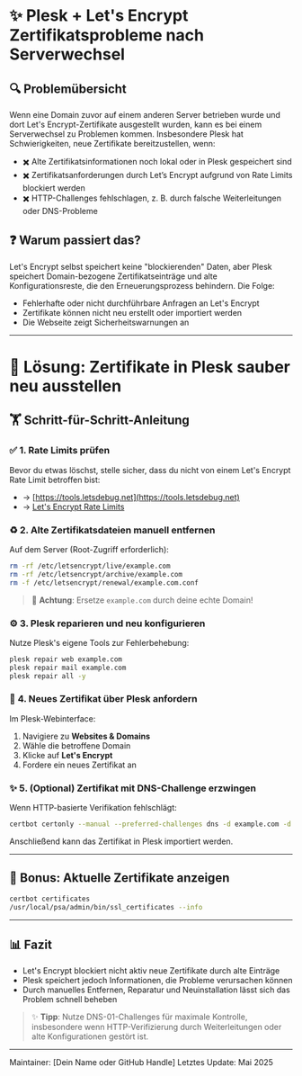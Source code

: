 # ✨ Plesk + Let's Encrypt Zertifikatsprobleme nach Serverwechsel

## 🔍 Problemübersicht

Wenn eine Domain zuvor auf einem anderen Server betrieben wurde und dort Let's Encrypt-Zertifikate ausgestellt wurden, kann es bei einem Serverwechsel zu Problemen kommen. Insbesondere Plesk hat Schwierigkeiten, neue Zertifikate bereitzustellen, wenn:

* ✖️ Alte Zertifikatsinformationen noch lokal oder in Plesk gespeichert sind
* ✖️ Zertifikatsanforderungen durch Let’s Encrypt aufgrund von Rate Limits blockiert werden
* ✖️ HTTP-Challenges fehlschlagen, z. B. durch falsche Weiterleitungen oder DNS-Probleme

## ❓ Warum passiert das?

Let's Encrypt selbst speichert keine "blockierenden" Daten, aber Plesk speichert Domain-bezogene Zertifikatseinträge und alte Konfigurationsreste, die den Erneuerungsprozess behindern. Die Folge:

* Fehlerhafte oder nicht durchführbare Anfragen an Let's Encrypt
* Zertifikate können nicht neu erstellt oder importiert werden
* Die Webseite zeigt Sicherheitswarnungen an

---

# 🔧 Lösung: Zertifikate in Plesk sauber neu ausstellen

## 🏋️ Schritt-für-Schritt-Anleitung

### ✅ **1. Rate Limits prüfen**

Bevor du etwas löschst, stelle sicher, dass du nicht von einem Let's Encrypt Rate Limit betroffen bist:

* → [https://tools.letsdebug.net](https://tools.letsdebug.net)
* → [Let's Encrypt Rate Limits](https://letsencrypt.org/docs/rate-limits/)

### ♻️ **2. Alte Zertifikatsdateien manuell entfernen**

Auf dem Server (Root-Zugriff erforderlich):

```bash
rm -rf /etc/letsencrypt/live/example.com
rm -rf /etc/letsencrypt/archive/example.com
rm -f /etc/letsencrypt/renewal/example.com.conf
```

> 🚨 **Achtung**: Ersetze `example.com` durch deine echte Domain!

### ⚙️ **3. Plesk reparieren und neu konfigurieren**

Nutze Plesk's eigene Tools zur Fehlerbehebung:

```bash
plesk repair web example.com
plesk repair mail example.com
plesk repair all -y
```

### 🔑 **4. Neues Zertifikat über Plesk anfordern**

Im Plesk-Webinterface:

1. Navigiere zu **Websites & Domains**
2. Wähle die betroffene Domain
3. Klicke auf **Let's Encrypt**
4. Fordere ein neues Zertifikat an

### ✨ **5. (Optional) Zertifikat mit DNS-Challenge erzwingen**

Wenn HTTP-basierte Verifikation fehlschlägt:

```bash
certbot certonly --manual --preferred-challenges dns -d example.com -d www.example.com
```

Anschließend kann das Zertifikat in Plesk importiert werden.

---

## 📄 Bonus: Aktuelle Zertifikate anzeigen

```bash
certbot certificates
/usr/local/psa/admin/bin/ssl_certificates --info
```

---

## 📊 Fazit

* Let's Encrypt blockiert nicht aktiv neue Zertifikate durch alte Einträge
* Plesk speichert jedoch Informationen, die Probleme verursachen können
* Durch manuelles Entfernen, Reparatur und Neuinstallation lässt sich das Problem schnell beheben

> ✨ **Tipp**: Nutze DNS-01-Challenges für maximale Kontrolle, insbesondere wenn HTTP-Verifizierung durch Weiterleitungen oder alte Konfigurationen gestört ist.

---

Maintainer: \[Dein Name oder GitHub Handle]
Letztes Update: Mai 2025
